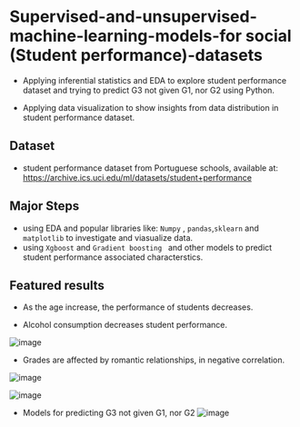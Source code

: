 # Supervised-and-unsupervised-machine-learning-models-for social (Student performance)-datasets

- Applying inferential statistics and EDA to explore student performance dataset and trying to  predict G3 not given G1, nor G2 using Python.

- Applying data visualization to show insights from data distribution in student performance dataset.


## Dataset

- student performance dataset from Portuguese schools, available at: https://archive.ics.uci.edu/ml/datasets/student+performance


## Major Steps
- using EDA and popular libraries like: `Numpy` , `pandas`,`sklearn` and `matplotlib` to investigate and viasualize data.
- using `Xgboost` and `Gradient boosting ` and other models to predict student performance associated characterstics.

## Featured results

- As the age increase, the performance of students decreases.

- Alcohol consumption decreases student performance.

![image](https://user-images.githubusercontent.com/63313373/165559974-3f68c353-12b8-4587-8327-84987969f5bd.png)


- Grades are affected by romantic relationships, in negative correlation.

![image](https://user-images.githubusercontent.com/63313373/165560761-e9776721-8da7-43dd-8edf-2c7205363f74.png)

![image](https://user-images.githubusercontent.com/63313373/165560795-0ad5f3c0-3f66-488e-bf28-c3cc65fd914d.png)


- Models for predicting G3 not given G1, nor G2
![image](https://user-images.githubusercontent.com/63313373/165560971-907da353-803e-4d76-8698-06879937c063.png)

